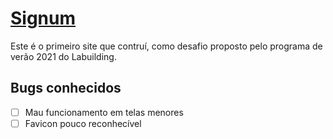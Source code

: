 # [Signum](https://maoiki.github.io/signum/)

Este é o primeiro site que contruí, como desafio proposto pelo programa de verão 2021 do Labuilding.

## Bugs conhecidos
- [ ] Mau funcionamento em telas menores
- [ ] Favicon pouco reconhecível

